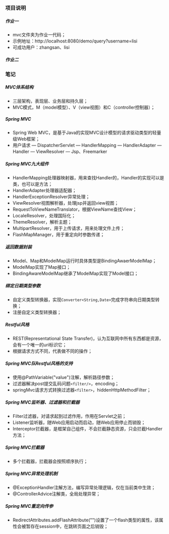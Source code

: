 ### 项目说明

##### 作业一

- mvc文件夹为作业一代码；
- 示例地址：http://localhost:8080/demo/query?username=lisi
- 可成功用户：zhangsan、lisi

##### 作业二



### 笔记

##### MVC体系结构

- 三层架构，表现层、业务层和持久层；
- MVC模式，M（model模型）、V（view视图）和C（controller控制器）；

##### Spring MVC

- Spring Web MVC，是基于Java的实现MVC设计模型的请求驱动类型的轻量级Web框架；
- 用户请求 — DispatcherServlet — HandlerMapping — HandlerAdapter — Handler — ViewResolver — Jsp、Freemarker

##### Spring MVC九大组件

- HandlerMapping处理器映射器，用来查找Handler的，Handler的实现可以是类，也可以是方法；
- HandlerAdapter处理器适配器；
- HandlerExceptionResolver异常处理；
- ViewResolver视图解析器，处理jsp并返回view视图；
- RequestToViewNameTranslator，根据ViewName查找View；
- LocaleResolver，处理国际化；
- ThemeResolver，解析主题；
- MultipartResolver，用于上传请求，用来处理文件上传；
- FlashMapManager，用于重定向时参数传递；

##### 返回数据封装

- Model、Map和ModelMap运行时具体类型是BindingAwaerModelMap；
- ModelMap实现了Map接口；
- BindingAwareModelMap继承了ModelMap实现了Model接口；

##### 绑定日期类型参数

- 自定义类型转换器，实现`Converter<String,Date>`完成字符串向日期类型转换；
- 注册自定义类型转换器；

##### Restful风格

- REST(Representational State Transfer)，认为互联网中所有东西都是资源，会有一个唯一的uri标识它；
- 根据请求方式不同，代表做不同的操作；

##### Spring MVC队Restful风格的支持

- 使用@PathVariable("value")注解，解析路径参数；
- 过滤器解决post提交乱码问题`<filter/>`，encoding；
- springMvc请求方式转换过滤器`<filter>`，hiddenHttpMethodFilter；

##### Spring MVC监听器、过滤器和拦截器

- Filter过滤器，对请求起到过滤作用，作用在Servlet之前；
- Listener监听器，随Web应用启动而启动，随Web应用停止而销毁；
- Interceptor拦截器，是框架自己组件，不会拦截静态资源，只会拦截Handler方法；

##### Spring MVC拦截器

- 多个拦截器，拦截器会按照顺序执行；

##### Spring MVC异常处理机制

- @ExceptionHandler注解方法，编写异常处理逻辑，仅在当前类中生效；
- @ControllerAdvice注解类，全局处理异常；

##### Spring MVC重定向传参

- RedirectAttributes.addFlashAttribute("")设置了一个flash类型的属性，该属性会被暂存在session中，在跳转页面之后销毁；

##### 